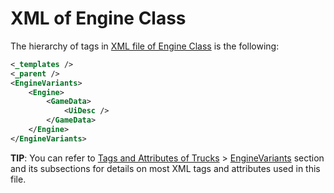 # XML of Engine Class

The hierarchy of tags in [XML file of Engine Class][xml_file_of_engine_class] is the following:

```xml
<_templates />
<_parent />
<EngineVariants>
	<Engine>
		<GameData>
			<UiDesc />
		</GameData>
	</Engine>
</EngineVariants>
```

**TIP**: You can refer to [Tags and Attributes of Trucks](./../../../tags_and_attributes_of_trucks/index.md) \> [EngineVariants](./../../../tags_and_attributes_of_trucks/enginevariants/index.md) section and its subsections for details on most XML tags and attributes used in this file.

[xml_file_of_engine_class]: ./../../xml_description_of_truck/xml_of_engine_class.md
